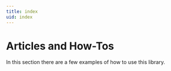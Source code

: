 ```yaml
---
title: index
uid: index
---
```



# Articles and How-Tos

In this section there are a few examples of how to use this library.
